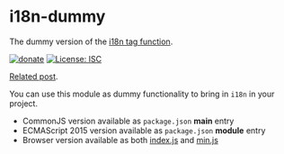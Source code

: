 # i18n-dummy
The dummy version of the [i18n tag function](https://github.com/WebReflection/i18n-yummy).

[![donate](https://img.shields.io/badge/$-donate-ff69b4.svg?maxAge=2592000&style=flat)](https://github.com/WebReflection/donate) [![License: ISC](https://img.shields.io/badge/License-ISC-yellow.svg)](https://opensource.org/licenses/ISC)

[Related post](https://codeburst.io/easy-i18n-in-10-lines-of-javascript-poc-eb9e5444d71e).

You can use this module as dummy functionality to bring in `i18n` in your project.

  * CommonJS version available as `package.json` **main** entry
  * ECMAScript 2015 version available as `package.json` **module** entry
  * Browser version available as both [index.js](https://unpkg.com/i18n-dummy@latest/index.js) and [min.js](https://unpkg.com/i18n-dummy@latest/min.js)
